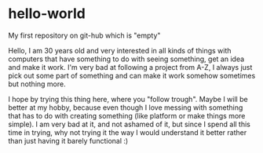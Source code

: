 # hello-world
My first repository on git-hub which is "empty"

Hello, I am 30 years old and very interested in all kinds of things with computers that have something to do with seeing something, get an idea and make it work. I'm very bad at following a project from A-Z, I always just pick out some part of something and can make it work somehow sometimes but nothing more. 

I hope by trying this thing here, where you "follow trough". Maybe I will be better at my hobby, because even though I love messing with something that has to do with creating something (like platform or make things more simple). I am very bad at it, and not ashamed of it, but since I spend all this time in trying, why not trying it the way I would understand it better rather than just having it barely functional :)
